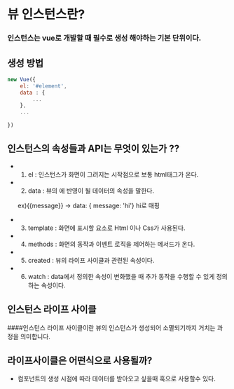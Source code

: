 # 뷰 인스턴스란?
### 인스턴스는 vue로 개발할 때 필수로 생성 해야하는 기본 단위이다.

## 생성 방법
```javascript
new Vue({
    el: '#element',
    data : {
        ...
    },
    ...
    
})
```

## 인스턴스의 속성들과 API는 무엇이 있는가 ??

- 1. el : 인스턴스가 화면이 그려지는 시작점으로 보통
    html태그가 온다.
     
     

- 2. data : 뷰의 에 반영이 될 데이터의 속성을 말한다.
    
    ex){{message}} -> data: { message: 'hi'} hi로 매핑
     
     

- 3. template : 화면에 표시할 요소로 Html 이나 Css가 사용된다.
     
    
- 4. methods : 화면의 동작과 이벤트 로직을 제어하는 메서드가 온다.
    

- 5. created : 뷰의 라이프 사이클과 관련된 속성이다.
    

- 6.  watch : data에서 정의한 속성이 변화했을 때 추가 동작을 수행할 수 있게 정의하는 속성이다.
    

## 인스턴스 라이프 사이클

####인스턴스 라이프 사이클이란 뷰의 인스턴스가 생성되어 소멸되기까지 거치는 과정을 의미합니다. 


## 라이프사이클은 어떤식으로 사용될까?
- 컴포넌트의 생성 시점에 따라 데이터를 받아오고 싶을때 훅으로 사용할수 있다.
